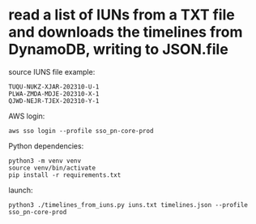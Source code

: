 # read a list of IUNs from a TXT file and downloads the timelines from DynamoDB, writing to JSON.file

source IUNS file example:

    TUQU-NUKZ-XJAR-202310-U-1
    PLWA-ZMDA-MDJE-202310-X-1
    QJWD-NEJR-TJEX-202310-Y-1

AWS login:

    aws sso login --profile sso_pn-core-prod

Python dependencies:

    python3 -m venv venv 
    source venv/bin/activate
    pip install -r requirements.txt

launch:

    python3 ./timelines_from_iuns.py iuns.txt timelines.json --profile sso_pn-core-prod